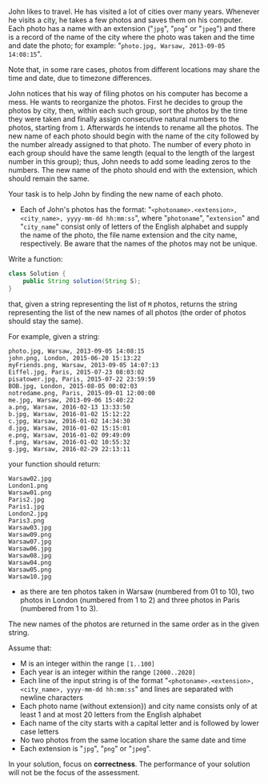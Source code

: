 John likes to travel. He has visited a lot of cities over many years. Whenever he visits a city, he takes a few photos
and saves them on his computer. Each photo has a name with an extension ("`jpg`", "`png`" or "`jpeg`") and there is a
record of the name of the city where the photo was taken and the time and date the photo; for
example: "`photo.jpg, Warsaw, 2013-09-05 14:08:15`".

Note that, in some rare cases, photos from different locations may share the time and date, due to timezone differences.

John notices that his way of filing photos on his computer has become a mess. He wants to reorganize the photos. First
he decides to group the photos by city, then, within each such group, sort the photos by the time they were taken and
finally assign consecutive natural numbers to the photos, starting from `1`. Afterwards he intends to rename all the
photos. The new name of each photo should begin with the name of the city followed by the number already assigned to
that photo. The number of every photo in each group should have the same length (equal to the length of the largest
number in this group); thus, John needs to add some leading zeros to the numbers. The new name of the photo should end
with the extension, which should remain the same.

Your task is to help John by finding the new name of each photo.

* Each of John's photos has the format: "`<photoname>.<extension>, <city_name>, yyyy-mm-dd hh:mm:ss`",
  where "`photoname`", "`extension`" and "`city_name`" consist only of letters of the English alphabet and supply the
  name of the photo, the file name extension and the city name, respectively. Be aware that the names of the photos may
  not be unique.

Write a function:

```java
class Solution {
	public String solution(String S);
}
```

that, given a string representing the list of `M` photos, returns the string representing the list of the new names of
all photos (the order of photos should stay the same).

For example, given a string:

```text
photo.jpg, Warsaw, 2013-09-05 14:08:15
john.png, London, 2015-06-20 15:13:22
myFriends.png, Warsaw, 2013-09-05 14:07:13
Eiffel.jpg, Paris, 2015-07-23 08:03:02
pisatower.jpg, Paris, 2015-07-22 23:59:59
BOB.jpg, London, 2015-08-05 00:02:03
notredame.png, Paris, 2015-09-01 12:00:00
me.jpg, Warsaw, 2013-09-06 15:40:22
a.png, Warsaw, 2016-02-13 13:33:50
b.jpg, Warsaw, 2016-01-02 15:12:22
c.jpg, Warsaw, 2016-01-02 14:34:30
d.jpg, Warsaw, 2016-01-02 15:15:01
e.png, Warsaw, 2016-01-02 09:49:09
f.png, Warsaw, 2016-01-02 10:55:32
g.jpg, Warsaw, 2016-02-29 22:13:11
```

your function should return:

```text
Warsaw02.jpg
London1.png
Warsaw01.png
Paris2.jpg
Paris1.jpg
London2.jpg
Paris3.png
Warsaw03.jpg
Warsaw09.png
Warsaw07.jpg
Warsaw06.jpg
Warsaw08.jpg
Warsaw04.png
Warsaw05.png
Warsaw10.jpg
```

* as there are ten photos taken in Warsaw (numbered from 01 to 10), two photos in London (numbered from 1 to 2) and
  three photos in Paris (numbered from 1 to 3).

The new names of the photos are returned in the same order as in the given string.

Assume that:

+ M is an integer within the range `[1..100]`
+ Each year is an integer within the range `[2000..2020]`
+ Each line of the input string is of the format "`<photoname>.<extension>, <city_name>, yyyy-mm-dd hh:mm:ss`" and lines
  are separated with newline characters
+ Each photo name (without extension}) and city name consists only of at least 1 and at most 20 letters from the English
  alphabet
+ Each name of the city starts with a capital letter and is followed by lower case letters
+ No two photos from the same location share the same date and time
+ Each extension is "`jpg`", "`png`" or "`jpeg`".

In your solution, focus on **correctness**. The performance of your solution will not be the focus of the assessment.
